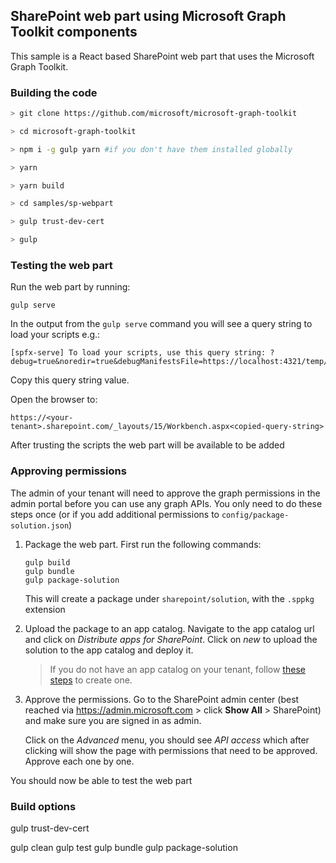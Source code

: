 ## SharePoint web part using Microsoft Graph Toolkit components

This sample is a React based SharePoint web part that uses the Microsoft Graph Toolkit.

### Building the code

```bash
> git clone https://github.com/microsoft/microsoft-graph-toolkit

> cd microsoft-graph-toolkit

> npm i -g gulp yarn #if you don't have them installed globally

> yarn

> yarn build

> cd samples/sp-webpart

> gulp trust-dev-cert

> gulp
```

### Testing the web part

Run the web part by running:

`gulp serve`

In the output from the `gulp serve` command you will see a query string to load your scripts e.g.:
```
[spfx-serve] To load your scripts, use this query string: ?debug=true&noredir=true&debugManifestsFile=https://localhost:4321/temp/manifests.js
```
Copy this query string value.

Open the browser to:

`https://<your-tenant>.sharepoint.com/_layouts/15/Workbench.aspx<copied-query-string>`

After trusting the scripts the web part will be available to be added

### Approving permissions

The admin of your tenant will need to approve the graph permissions in the admin portal before you can use any graph APIs. You only need to do these steps once (or if you add additional permissions to `config/package-solution.json`)

1. Package the web part. First run the following commands:

    ```
    gulp build
    gulp bundle
    gulp package-solution
    ```

    This will create a package under `sharepoint/solution`, with the `.sppkg` extension

2. Upload the package to an app catalog. Navigate to the app catalog url and click on *Distribute apps for SharePoint*. Click on *new* to upload the solution to the app catalog and deploy it.

    > If you do not have an app catalog on your tenant, follow [these steps](https://docs.microsoft.com/en-us/sharepoint/use-app-catalog#step-1-create-the-app-catalog-site-collection) to create one.

3. Approve the permissions. Go to the SharePoint admin center (best reached via https://admin.microsoft.com > click **Show All** > SharePoint) and make sure you are signed in as admin.

    Click on the *Advanced* menu, you should see *API access* which after clicking will show the page with permissions that need to be approved. Approve each one by one.

You should now be able to test the web part

### Build options

gulp trust-dev-cert

gulp clean
gulp test
gulp bundle
gulp package-solution
